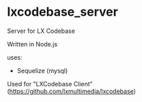 # lxcodebase_server
Server for LX Codebase

Written in Node.js

uses:
* Sequelize (mysql)


Used for "LXCodebase Client" (https://github.com/lxmultimedia/lxcodebase)
